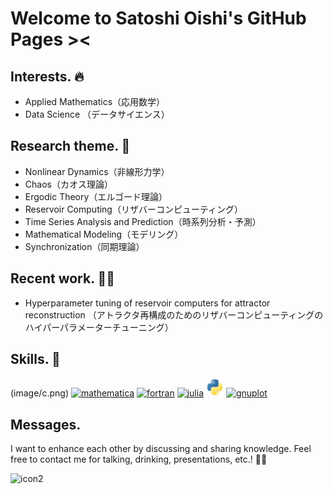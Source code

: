 # Welcome to Satoshi Oishi's GitHub Pages ><


## Interests. 🔥
- Applied Mathematics（応用数学）
- Data Science （データサイエンス）

## Research theme. 🔎
- Nonlinear Dynamics（非線形力学）
- Chaos（カオス理論）
- Ergodic Theory（エルゴード理論）
- Reservoir Computing（リザバーコンピューティング）
- Time Series Analysis and Prediction（時系列分析・予測）
- Mathematical Modeling（モデリング）
- Synchronization（同期理論）

## Recent work. 👨‍🔬
- Hyperparameter tuning of reservoir computers for attractor reconstruction
（アトラクタ再構成のためのリザバーコンピューティングのハイパーパラメーターチューニング）

## Skills. 💪
(image/c.png)
[![mathematica](image/mathematica.png)](https://www.wolfram.com/)
[![fortran](image/fortran.png)](https://en.wikipedia.org/wiki/Fortran)
[![julia](image/julia.png)](https://julialang.org/)
[![python](image/python.png)](https://www.python.org/)
[![gnuplot](image/gnuplot.png)](http://www.gnuplot.info/)

## Messages.
I want to enhance each other by discussing and sharing knowledge. Feel free to contact me for talking, drinking, presentations, etc.! 👀👀

<img src=image/sozai1.png alt=icon2 width="500">
